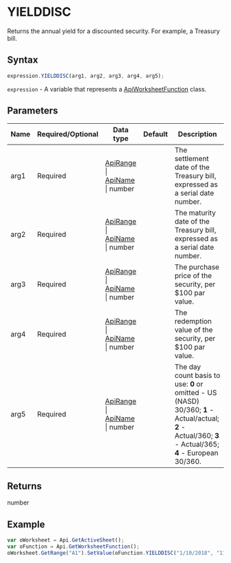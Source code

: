# YIELDDISC

Returns the annual yield for a discounted security. For example, a Treasury bill.

## Syntax

```javascript
expression.YIELDDISC(arg1, arg2, arg3, arg4, arg5);
```

`expression` - A variable that represents a [ApiWorksheetFunction](../ApiWorksheetFunction.md) class.

## Parameters

| **Name** | **Required/Optional** | **Data type** | **Default** | **Description** |
| ------------- | ------------- | ------------- | ------------- | ------------- |
| arg1 | Required | [ApiRange](../../ApiRange/ApiRange.md) \| [ApiName](../../ApiName/ApiName.md) \| number |  | The settlement date of the Treasury bill, expressed as a serial date number. |
| arg2 | Required | [ApiRange](../../ApiRange/ApiRange.md) \| [ApiName](../../ApiName/ApiName.md) \| number |  | The maturity date of the Treasury bill, expressed as a serial date number. |
| arg3 | Required | [ApiRange](../../ApiRange/ApiRange.md) \| [ApiName](../../ApiName/ApiName.md) \| number |  | The purchase price of the security, per $100 par value. |
| arg4 | Required | [ApiRange](../../ApiRange/ApiRange.md) \| [ApiName](../../ApiName/ApiName.md) \| number |  | The redemption value of the security, per $100 par value. |
| arg5 | Required | [ApiRange](../../ApiRange/ApiRange.md) \| [ApiName](../../ApiName/ApiName.md) \| number |  | The day count basis to use: **0** or omitted - US (NASD) 30/360; **1** - Actual/actual; **2** - Actual/360; **3** - Actual/365; **4** - European 30/360. |

## Returns

number

## Example



```javascript
var oWorksheet = Api.GetActiveSheet();
var oFunction = Api.GetWorksheetFunction();
oWorksheet.GetRange("A1").SetValue(oFunction.YIELDDISC("1/10/2018", "11/20/2019", 90, 100));
```
